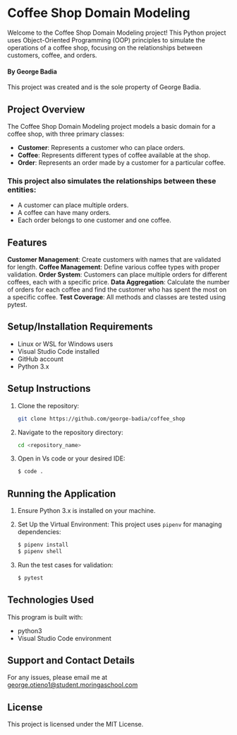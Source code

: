 # Coffee Shop Domain Modeling

Welcome to the Coffee Shop Domain Modeling project! This Python project uses Object-Oriented Programming (OOP) principles to simulate the operations of a coffee shop, focusing on the relationships between customers, coffee, and orders.

#### By **George Badia**

This project was created and is the sole property of George Badia.

## Project Overview

The Coffee Shop Domain Modeling project models a basic domain for a coffee shop, with three primary classes:

- **Customer**: Represents a customer who can place orders.
- **Coffee**: Represents different types of coffee available at the shop.
- **Order**: Represents an order made by a customer for a particular coffee.

### This project also simulates the relationships between these entities:

- A customer can place multiple orders.
- A coffee can have many orders.
- Each order belongs to one customer and one coffee.

## Features

**Customer Management**: Create customers with names that are validated for length.
**Coffee Management**: Define various coffee types with proper validation.
**Order System**: Customers can place multiple orders for different coffees, each with a specific price.
**Data Aggregation**: Calculate the number of orders for each coffee and find the customer who has spent the most on a specific coffee.
**Test Coverage**: All methods and classes are tested using pytest.

## Setup/Installation Requirements

- Linux or WSL for Windows users
- Visual Studio Code installed
- GitHub account
- Python 3.x

## Setup Instructions

1. Clone the repository:
   ```bash
   git clone https://github.com/george-badia/coffee_shop
   ```
2. Navigate to the repository directory:
   ```bash
   cd <repository_name>
   ```
3. Open in Vs code or your desired IDE:
   ```bash
   $ code .
   ```

## Running the Application

1. Ensure Python 3.x is installed on your machine.

2. Set Up the Virtual Environment: This project uses `pipenv` for managing dependencies:

   ```bash
   $ pipenv install
   $ pipenv shell
   ```

3. Run the test cases for validation:
   ```bash
   $ pytest
   ```

## Technologies Used

This program is built with:

- python3
- Visual Studio Code environment

## Support and Contact Details

For any issues, please email me at george.otieno1@student.moringaschool.com

## License

This project is licensed under the MIT License.
